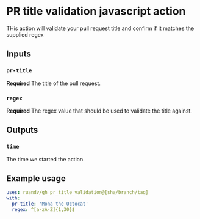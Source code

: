 # PR title validation javascript action

THis action will validate your pull request title and confirm if it matches the supplied regex

## Inputs

### `pr-title`

**Required** The title of the pull request.

### `regex`

**Required** The regex value that should be used to validate the title against.

## Outputs

### `time`

The time we started the action.

## Example usage

```yaml
uses: ruandv/gh_pr_title_validation@[sha/branch/tag]
with:
  pr-title: 'Mona the Octocat'
  regex: ^[a-zA-Z]{1,30}$
```

